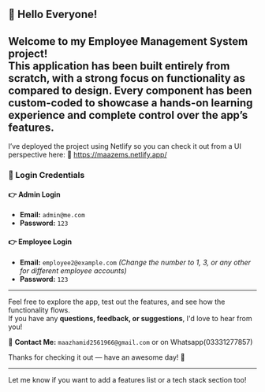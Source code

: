
## 👋 Hello Everyone!

Welcome to my **Employee Management System** project!  
This application has been built entirely from scratch, with a strong focus on **functionality** as compared to design. Every component has been custom-coded to showcase a hands-on  learning experience and complete control over the app’s features.
---

I’ve deployed the project using Netlify so you can check it out from a UI perspective here:
🔗 https://maazems.netlify.app/

### 🔐 Login Credentials

#### 👉 Admin Login  
- **Email:** `admin@me.com`  
- **Password:** `123`

#### 👉 Employee Login  
- **Email:** `employee2@example.com` *(Change the number to 1, 3, or any other for different employee accounts)*  
- **Password:** `123`

---

Feel free to explore the app, test out the features, and see how the functionality flows.  
If you have any **questions, feedback, or suggestions**, I'd love to hear from you!

📩 **Contact Me:** `maazhamid2561966@gmail.com` or on Whatsapp(03331277857)

Thanks for checking it out — have an awesome day! 🚀

---

Let me know if you want to add a features list or a tech stack section too!